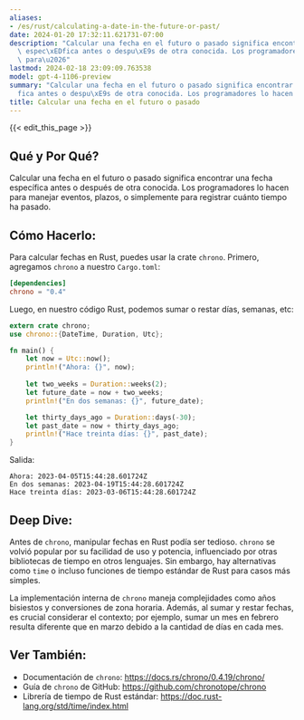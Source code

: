 ```yaml
---
aliases:
- /es/rust/calculating-a-date-in-the-future-or-past/
date: 2024-01-20 17:32:11.621731-07:00
description: "Calcular una fecha en el futuro o pasado significa encontrar una fecha\
  \ espec\xEDfica antes o despu\xE9s de otra conocida. Los programadores lo hacen\
  \ para\u2026"
lastmod: 2024-02-18 23:09:09.763538
model: gpt-4-1106-preview
summary: "Calcular una fecha en el futuro o pasado significa encontrar una fecha espec\xED\
  fica antes o despu\xE9s de otra conocida. Los programadores lo hacen para\u2026"
title: Calcular una fecha en el futuro o pasado
---
```


{{< edit_this_page >}}

## Qué y Por Qué?
Calcular una fecha en el futuro o pasado significa encontrar una fecha específica antes o después de otra conocida. Los programadores lo hacen para manejar eventos, plazos, o simplemente para registrar cuánto tiempo ha pasado.

## Cómo Hacerlo:
Para calcular fechas en Rust, puedes usar la crate `chrono`. Primero, agregamos `chrono` a nuestro `Cargo.toml`:

```toml
[dependencies]
chrono = "0.4"
```

Luego, en nuestro código Rust, podemos sumar o restar días, semanas, etc:

```rust
extern crate chrono;
use chrono::{DateTime, Duration, Utc};

fn main() {
    let now = Utc::now();
    println!("Ahora: {}", now);
    
    let two_weeks = Duration::weeks(2);
    let future_date = now + two_weeks;
    println!("En dos semanas: {}", future_date);

    let thirty_days_ago = Duration::days(-30);
    let past_date = now + thirty_days_ago;
    println!("Hace treinta días: {}", past_date);
}
```

Salida:

```
Ahora: 2023-04-05T15:44:28.601724Z
En dos semanas: 2023-04-19T15:44:28.601724Z
Hace treinta días: 2023-03-06T15:44:28.601724Z
```

## Deep Dive:
Antes de `chrono`, manipular fechas en Rust podía ser tedioso. `chrono` se volvió popular por su facilidad de uso y potencia, influenciado por otras bibliotecas de tiempo en otros lenguajes. Sin embargo, hay alternativas como `time` o incluso funciones de tiempo estándar de Rust para casos más simples.

La implementación interna de `chrono` maneja complejidades como años bisiestos y conversiones de zona horaria. Además, al sumar y restar fechas, es crucial considerar el contexto; por ejemplo, sumar un mes en febrero resulta diferente que en marzo debido a la cantidad de días en cada mes.

## Ver También:
- Documentación de `chrono`: https://docs.rs/chrono/0.4.19/chrono/
- Guía de `chrono` de GitHub: https://github.com/chronotope/chrono
- Librería de tiempo de Rust estándar: https://doc.rust-lang.org/std/time/index.html
